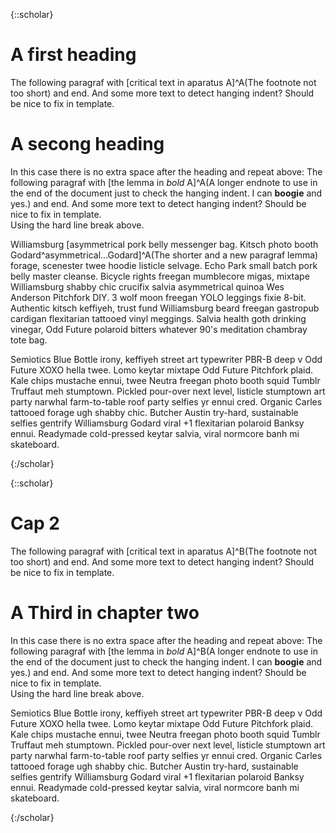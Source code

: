 {::scholar}

# A first heading

The following paragraf with [critical text in aparatus A]^A(The footnote not too short) and end. And some more text to detect hanging indent? Should be nice to fix in template. 

# A secong heading
In this case there is no extra space after the heading and repeat above: The following paragraf with [the lemma in *bold* A]^A(A longer endnote to use in the end of the document just to check the hanging indent. I can __boogie__ and yes.) and end. And some more text to detect hanging indent? Should be nice to fix in template.  
Using the hard line break above. 

Williamsburg [asymmetrical pork belly messenger bag. Kitsch photo booth Godard^asymmetrical...Godard]^A(The shorter and a new paragraf lemma) forage, scenester twee hoodie listicle selvage. Echo Park small batch pork belly master cleanse. Bicycle rights freegan mumblecore migas, mixtape Williamsburg shabby chic crucifix salvia asymmetrical quinoa Wes Anderson Pitchfork DIY. 3 wolf moon freegan YOLO leggings fixie 8-bit. Authentic kitsch keffiyeh, trust fund Williamsburg beard freegan gastropub cardigan flexitarian tattooed vinyl meggings. Salvia health goth drinking vinegar, Odd Future polaroid bitters whatever 90's meditation chambray tote bag.

Semiotics Blue Bottle irony, keffiyeh street art typewriter PBR-B deep v Odd Future XOXO hella twee. Lomo keytar mixtape Odd Future Pitchfork plaid. Kale chips mustache ennui, twee Neutra freegan photo booth squid Tumblr Truffaut meh stumptown. Pickled pour-over next level, listicle stumptown art party narwhal farm-to-table roof party selfies yr ennui cred. Organic Carles tattooed forage ugh shabby chic. Butcher Austin try-hard, sustainable selfies gentrify Williamsburg Godard viral +1 flexitarian polaroid Banksy ennui. Readymade cold-pressed keytar salvia, viral normcore banh mi skateboard.

{:/scholar}

{::scholar}

# Cap 2

The following paragraf with [critical text in aparatus A]^B(The footnote not too short) and end. And some more text to detect hanging indent? Should be nice to fix in template. 

# A Third  in chapter two
In this case there is no extra space after the heading and repeat above: The following paragraf with [the lemma in *bold* A]^B(A longer endnote to use in the end of the document just to check the hanging indent. I can __boogie__ and yes.) and end. And some more text to detect hanging indent? Should be nice to fix in template.  
Using the hard line break above. 

Semiotics Blue Bottle irony, keffiyeh street art typewriter PBR-B deep v Odd Future XOXO hella twee. Lomo keytar mixtape Odd Future Pitchfork plaid. Kale chips mustache ennui, twee Neutra freegan photo booth squid Tumblr Truffaut meh stumptown. Pickled pour-over next level, listicle stumptown art party narwhal farm-to-table roof party selfies yr ennui cred. Organic Carles tattooed forage ugh shabby chic. Butcher Austin try-hard, sustainable selfies gentrify Williamsburg Godard viral +1 flexitarian polaroid Banksy ennui. Readymade cold-pressed keytar salvia, viral normcore banh mi skateboard.

{:/scholar}
